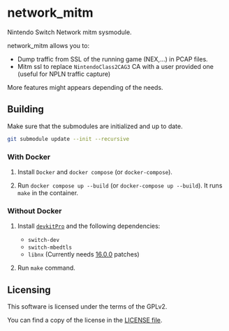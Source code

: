 # network_mitm

Nintendo Switch Network mitm sysmodule.

network_mitm allows you to:
- Dump traffic from SSL of the running game (NEX,...) in PCAP files.
- Mitm ssl to replace `NintendoClass2CAG3` CA with a user provided one (useful for NPLN traffic capture)

More features might appears depending of the needs.

## Building

Make sure that the submodules are initialized and up to date.

```bash
git submodule update --init --recursive
```

### With Docker

1. Install `Docker` and `docker compose` (or `docker-compose`).

2. Run `docker compose up --build` (or `docker-compose up --build`). It runs `make` in the container.

### Without Docker

1. Install [`devkitPro`](https://devkitpro.org/wiki/Getting_Started) and the following dependencies:
    - `switch-dev`
    - `switch-mbedtls`
    - `libnx` (Currently needs [16.0.0](https://github.com/switchbrew/libnx/pull/603) patches)

2. Run `make` command.

## Licensing

This software is licensed under the terms of the GPLv2.

You can find a copy of the license in the [LICENSE file](LICENSE).
